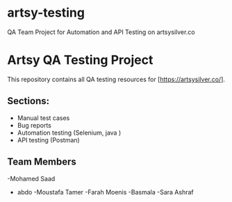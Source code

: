 # artsy-testing
QA Team Project for Automation and API Testing on artsysilver.co
# Artsy QA Testing Project

This repository contains all QA testing resources for [https://artsysilver.co/].

## Sections:
- Manual test cases
- Bug reports
- Automation testing (Selenium, java )
- API testing (Postman)

## Team Members
-Mohamed Saad
- abdo
-Moustafa Tamer
-Farah Moenis
-Basmala
-Sara Ashraf



